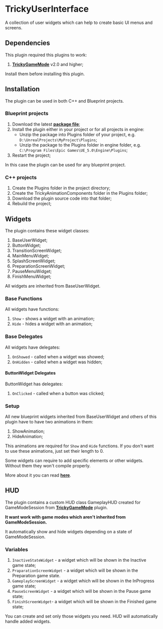 ﻿# TrickyUserInterface

A collection of user widgets which can help to create basic UI menus and screens.

## Dependencies

This plugin required this plugins to work:

1. [**TrickyGameMode**](https://github.com/TrickyFatCat/TrickyGameMode/releases) v2.0 and higher;

Install them before installing this plugin.

## Installation

The plugin can be used in both C++ and Blueprint projects.

### Blueprint projects

1. Download the latest [**package file**](https://github.com/TrickyFatCat/TrickyPickups/releases);
2. Install the plugin either in your project or for all projects in engine:
    * Unzip the package into Plugins folder of your project, e.g. `D:\UnrealProjects\MyProject\Plugins`;
    * Unzip the package to the Plugins folder in engine folder, e.g. `C:\Program Files\Epic Games\UE_5.0\Engine\Plugins`;
3. Restart the project;

In this case the plugin can be used for any blueprint project.

### C++ projects

1. Create the Plugins folder in the project directory;
2. Create the TrickyAnimationComponents folder in the Plugins folder;
3. Download the plugin source code into that folder;
4. Rebuild the project;

## Widgets

The plugin contains these widget classes:

1. BaseUserWidget;
2. ButtonWidget;
3. TransitionScreenWidget;
4. MainMenuWidget;
5. SplashScreenWidget;
6. PreparationScreenWidget;
7. PauseMenuWidget;
8. FinishMenuWidget;

All widgets are inherited from BaseUserWidget.

### Base Functions

All widgets have functions:

1. `Show` - shows a widget with an animation;
2. `Hide` - hides a widget with an animation;

### Base Delegates

All widgets have delegates:

1. `OnShowed` - called when a widget was showed;
2. `OnHidden` - called when a widget was hidden;

#### ButtonWidget Delegates

ButtonWidget has delegates:

1. `OnClicked` - called when a button was clicked;

### Setup 

All new blueprint widgets inherited from BaseUserWidget and others of this plugin have to have two animations in them:

1. ShowAnimation;
2. HideAnimation;

This animations are required for `Show` and `Hide` functions. If you don't want to use these animations, just set their length to 0.

Some widgets can require to add specific elements or other widgets. Without them they won't compile properly.

More about it you can read [**here**](https://benui.ca/unreal/ui-bindwidget/).

## HUD

The plugin contains a custom HUD class GameplayHUD created for GameModeSession from [**TrickyGameMode**](https://github.com/TrickyFatCat/TrickyGameMode) plugin.

**It want work with game modes which aren't inherited from GameModeSession.**

It automatically show and hide widgets depending on a state of GameModeSession.

### Variables

1. `InactiveStateWidget` - a widget which will be shown in the Inactive game state;
2. `PraparationScreenWidget` - a widget which will be shown in the Preparation game state.
3. `GameplayScreenWidget` - a widget which will be shown in the InProgress game state;
4. `PauseScreenWidget` - a widget which will be shown in the Pause game state;
5. `FinishScreenWidget`- a widget which will be shown in the Finished game state;

You can create and set only those widgets you need. HUD will automatically handle added widgets.